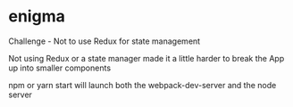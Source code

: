 # enigma

Challenge - Not to use Redux for state management

Not using Redux or a state manager made it a little harder to break the App up into smaller components

npm or yarn start will launch both the webpack-dev-server and the node server
